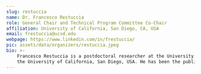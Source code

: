 ```yaml
---
slug: restuccia
name: Dr. Francesco Restuccia
role: General Chair and Technical Program Committee Co-Chair
affiliation: University of California, San Diego, CA, USA
email: frestuccia@ucsd.edu
webpage: https://www.linkedin.com/in/frestuccia/
pic: assets/data/organizers/restuccia.jpeg
bio: >-
    Francesco Restuccia is a postdoctoral researcher at the University of California, San Diego. He received his Ph.D. in Computer Engineering (cum laude) from Scuola Superiore Sant'Anna Pisa, Italy, in 2021. In 2016, he has been engineering intern at the Fermi National Accelerator Laboratory, USA. In 2017, he has been visiting master’s student at the Polytechnic University of Valencia, Spain. In 2020, he has been visiting researcher at
    the University of California, San Diego, USA. He has been the publicity chair for the 1st edition of the RAGE workshop and he is Technical Program Committee Chair for the 2nd edition of the same workshop. He authored and co-authored multiple research articles published at top-notch peer-reviewed conferences and journals regarding hardware security, on-chip communications, timing and performance analysis of heterogeneous platforms, cyber-physical systems, and time predictable hardware acceleration of deep neural networks on heterogeneous platforms. In 2022, he has been an invited speaker at the 2022 US Hardwear.io security conference and training.
---
```



